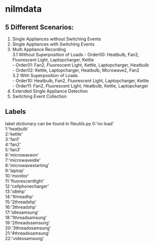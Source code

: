 # nilmdata

## 5 Different Scenarios: 
1. Single Appliances without Switching Events 
2. Single Appliances with Switching Events
3. Multi Appliance Recording  
     3.1 Without Superposition of Loads
          - Order00: Heatbulb, Fan2, Fluorescent Light, Laptopcharger, Kettle  
          - Order01: Fan2, Fluorescent Light, Kettle, Laptopcharger, Heatbulb  
          - Order02: Kettle, Laptopcharger, Heatbulb, Microwave2, Fan2    
     3.2 With Superposition of Loads  
          - Order10: Heatbulb, Fan2, Fluorescent Light, Laptopcharger, Kettle  
          - Order11: Fan2, Fluorescent Light, Heatbulb, Kettle, Laptopcharger  
4. Extended Single Appliance Detection  
5. Switching Event Collection  

## Labels
label dictionary can be found in fileutils.py
0:'no load'  
1:'heatbulb'  
2:'kettle'  
3:'fan1'  
4:'fan2'  
5:'fan3'  
6:'microwaveon'  
7:'microwaveidle'  
8:'microwavestarting'  
9:'laptop'  
10:'monitor'  
11:'fluorescentlight'  
12:'cellphonecharger'  
13:'idlehp'  
14:'1threadhp'  
15:'2threadshp'  
16:'3threadshp'  
17:'idlesamsung'  
18:'1threadsamsung'  
19:'2threadssamsung'  
20:'3threadssamsung'  
21:'4threadssamsung'  
22:'videosamsung' 
